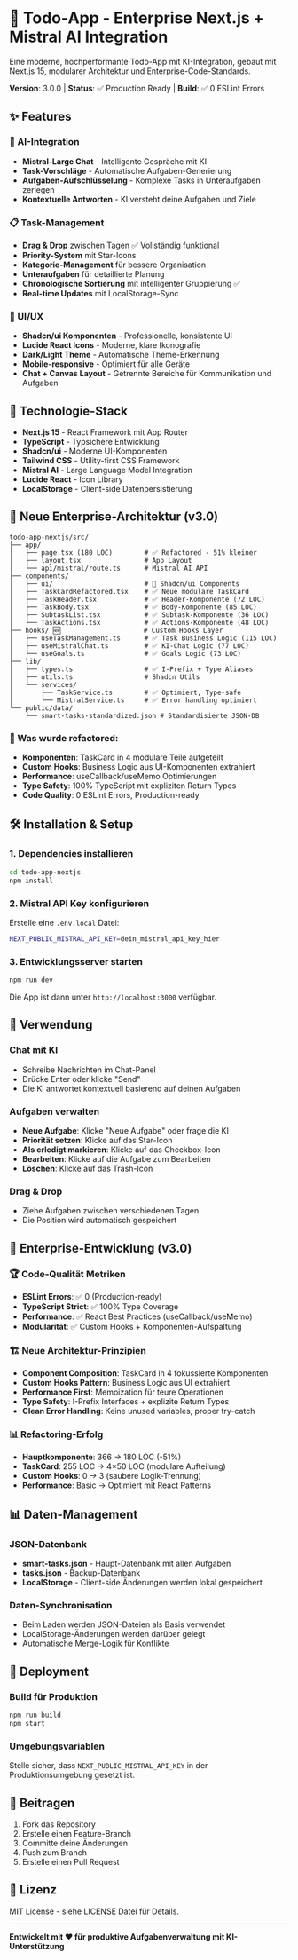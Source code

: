 # 🎯 Todo-App - Enterprise Next.js + Mistral AI Integration

Eine moderne, hochperformante Todo-App mit KI-Integration, gebaut mit Next.js 15, modularer Architektur und Enterprise-Code-Standards.

**Version**: 3.0.0 | **Status**: ✅ Production Ready | **Build**: ✅ 0 ESLint Errors

## ✨ Features

### 🤖 AI-Integration
- **Mistral-Large Chat** - Intelligente Gespräche mit KI
- **Task-Vorschläge** - Automatische Aufgaben-Generierung
- **Aufgaben-Aufschlüsselung** - Komplexe Tasks in Unteraufgaben zerlegen
- **Kontextuelle Antworten** - KI versteht deine Aufgaben und Ziele

### 📋 Task-Management
- **Drag & Drop** zwischen Tagen ✅ Vollständig funktional
- **Priority-System** mit Star-Icons
- **Kategorie-Management** für bessere Organisation
- **Unteraufgaben** für detaillierte Planung
- **Chronologische Sortierung** mit intelligenter Gruppierung ✅
- **Real-time Updates** mit LocalStorage-Sync

### 🎨 UI/UX
- **Shadcn/ui Komponenten** - Professionelle, konsistente UI
- **Lucide React Icons** - Moderne, klare Ikonografie
- **Dark/Light Theme** - Automatische Theme-Erkennung
- **Mobile-responsive** - Optimiert für alle Geräte
- **Chat + Canvas Layout** - Getrennte Bereiche für Kommunikation und Aufgaben

## 🚀 Technologie-Stack

- **Next.js 15** - React Framework mit App Router
- **TypeScript** - Typsichere Entwicklung
- **Shadcn/ui** - Moderne UI-Komponenten
- **Tailwind CSS** - Utility-first CSS Framework
- **Mistral AI** - Large Language Model Integration
- **Lucide React** - Icon Library
- **LocalStorage** - Client-side Datenpersistierung

## 📁 **Neue Enterprise-Architektur (v3.0)**

```
todo-app-nextjs/src/
├── app/
│   ├── page.tsx (180 LOC)        # ✅ Refactored - 51% kleiner
│   ├── layout.tsx                # App Layout
│   └── api/mistral/route.ts      # Mistral AI API
├── components/
│   ├── ui/                       # 🎨 Shadcn/ui Components
│   ├── TaskCardRefactored.tsx    # ✅ Neue modulare TaskCard
│   ├── TaskHeader.tsx            # ✅ Header-Komponente (72 LOC)
│   ├── TaskBody.tsx              # ✅ Body-Komponente (85 LOC)
│   ├── SubtaskList.tsx           # ✅ Subtask-Komponente (36 LOC)
│   └── TaskActions.tsx           # ✅ Actions-Komponente (48 LOC)
├── hooks/ 🆕                     # Custom Hooks Layer
│   ├── useTaskManagement.ts      # ✅ Task Business Logic (115 LOC)
│   ├── useMistralChat.ts         # ✅ KI-Chat Logic (77 LOC)
│   └── useGoals.ts               # ✅ Goals Logic (73 LOC)
├── lib/
│   ├── types.ts                  # ✅ I-Prefix + Type Aliases
│   ├── utils.ts                  # Shadcn Utils
│   └── services/
│       ├── TaskService.ts        # ✅ Optimiert, Type-safe
│       └── MistralService.ts     # ✅ Error handling optimiert
└── public/data/
    └── smart-tasks-standardized.json # Standardisierte JSON-DB
```

### **🔄 Was wurde refactored:**
- **Komponenten**: TaskCard in 4 modulare Teile aufgeteilt
- **Custom Hooks**: Business Logic aus UI-Komponenten extrahiert
- **Performance**: useCallback/useMemo Optimierungen
- **Type Safety**: 100% TypeScript mit expliziten Return Types
- **Code Quality**: 0 ESLint Errors, Production-ready

## 🛠️ Installation & Setup

### 1. Dependencies installieren
```bash
cd todo-app-nextjs
npm install
```

### 2. Mistral API Key konfigurieren
Erstelle eine `.env.local` Datei:
```bash
NEXT_PUBLIC_MISTRAL_API_KEY=dein_mistral_api_key_hier
```

### 3. Entwicklungsserver starten
```bash
npm run dev
```

Die App ist dann unter `http://localhost:3000` verfügbar.

## 🎯 Verwendung

### Chat mit KI
- Schreibe Nachrichten im Chat-Panel
- Drücke Enter oder klicke "Send"
- Die KI antwortet kontextuell basierend auf deinen Aufgaben

### Aufgaben verwalten
- **Neue Aufgabe**: Klicke "Neue Aufgabe" oder frage die KI
- **Priorität setzen**: Klicke auf das Star-Icon
- **Als erledigt markieren**: Klicke auf das Checkbox-Icon
- **Bearbeiten**: Klicke auf die Aufgabe zum Bearbeiten
- **Löschen**: Klicke auf das Trash-Icon

### Drag & Drop
- Ziehe Aufgaben zwischen verschiedenen Tagen
- Die Position wird automatisch gespeichert

## 🔧 **Enterprise-Entwicklung (v3.0)**

### **🏆 Code-Qualität Metriken**
- **ESLint Errors**: ✅ 0 (Production-ready)
- **TypeScript Strict**: ✅ 100% Type Coverage
- **Performance**: ✅ React Best Practices (useCallback/useMemo)
- **Modularität**: ✅ Custom Hooks + Komponenten-Aufspaltung

### **🏗️ Neue Architektur-Prinzipien**
- **Component Composition**: TaskCard in 4 fokussierte Komponenten
- **Custom Hooks Pattern**: Business Logic aus UI extrahiert
- **Performance First**: Memoization für teure Operationen
- **Type Safety**: I-Prefix Interfaces + explizite Return Types
- **Clean Error Handling**: Keine unused variables, proper try-catch

### **📊 Refactoring-Erfolg**
- **Hauptkomponente**: 366 → 180 LOC (-51%)
- **TaskCard**: 255 LOC → 4×50 LOC (modulare Aufteilung)
- **Custom Hooks**: 0 → 3 (saubere Logik-Trennung)
- **Performance**: Basic → Optimiert mit React Patterns

## 📊 Daten-Management

### JSON-Datenbank
- **smart-tasks.json** - Haupt-Datenbank mit allen Aufgaben
- **tasks.json** - Backup-Datenbank
- **LocalStorage** - Client-side Änderungen werden lokal gespeichert

### Daten-Synchronisation
- Beim Laden werden JSON-Dateien als Basis verwendet
- LocalStorage-Änderungen werden darüber gelegt
- Automatische Merge-Logik für Konflikte

## 🚀 Deployment

### Build für Produktion
```bash
npm run build
npm start
```

### Umgebungsvariablen
Stelle sicher, dass `NEXT_PUBLIC_MISTRAL_API_KEY` in der Produktionsumgebung gesetzt ist.

## 🤝 Beitragen

1. Fork das Repository
2. Erstelle einen Feature-Branch
3. Committe deine Änderungen
4. Push zum Branch
5. Erstelle einen Pull Request

## 📝 Lizenz

MIT License - siehe LICENSE Datei für Details.

---

**Entwickelt mit ❤️ für produktive Aufgabenverwaltung mit KI-Unterstützung**

